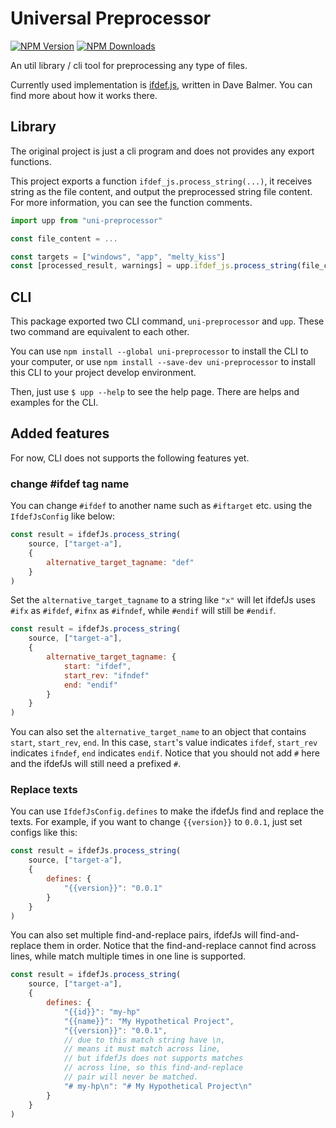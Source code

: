 # Universal Preprocessor

[![NPM Version](https://img.shields.io/npm/v/uni-preprocessor)](https://www.npmjs.com/package/uni-preprocessor)
[![NPM Downloads](https://img.shields.io/npm/dy/uni-preprocessor)](https://www.npmjs.com/package/uni-preprocessor)

An util library / cli tool for preprocessing any type of files.

Currently used implementation is [ifdef.js](https://github.com/davebalmer/ifdefjs), written in Dave Balmer. You can find more about how it works there.

## Library

The original project is just a cli program and does not provides any export functions.

This project exports a function `ifdef_js.process_string(...)`, it receives string as the file content, and output the preprocessed string file content. For more information, you can see the function comments.

```js
import upp from "uni-preprocessor"

const file_content = ...

const targets = ["windows", "app", "melty_kiss"]
const [processed_result, warnings] = upp.ifdef_js.process_string(file_content, targets)
```

## CLI

This package exported two CLI command, `uni-preprocessor` and `upp`. These two command are equivalent to each other.

You can use `npm install --global uni-preprocessor` to install the CLI to your computer, or use `npm install --save-dev uni-preprocessor` to install this CLI to your project develop environment.

Then, just use `$ upp --help` to see the help page. There are helps and examples for the CLI.

## Added features

For now, CLI does not supports the following features yet.

### change #ifdef tag name

You can change `#ifdef` to another name such as `#iftarget` etc. using the `IfdefJsConfig` like below:

```javascript
const result = ifdefJs.process_string(
	source, ["target-a"],
	{
		alternative_target_tagname: "def"
	}
)
```

Set the `alternative_target_tagname` to a string
like `"x"` will let ifdefJs uses `#ifx` as `#ifdef`, `#ifnx` as `#ifndef`, while `#endif` will still be `#endif`.

```javascript
const result = ifdefJs.process_string(
	source, ["target-a"],
	{
		alternative_target_tagname: {
			start: "ifdef",
			start_rev: "ifndef"
			end: "endif"
		}
	}
)
```

You can also set the `alternative_target_name` to an
object that contains `start`, `start_rev`, `end`.
In this case, `start`'s value indicates `ifdef`,
`start_rev` indicates `ifndef`, `end` indicates
`endif`. Notice that you should not add `#` here
and the ifdefJs will still need a prefixed `#`.

### Replace texts

You can use `IfdefJsConfig.defines` to make the
ifdefJs find and replace the texts. For example,
if you want to change `{{version}}` to `0.0.1`,
just set configs like this:

```javascript
const result = ifdefJs.process_string(
	source, ["target-a"],
	{
		defines: {
			"{{version}}": "0.0.1"
		}
	}
)
```

You can also set multiple find-and-replace pairs,
ifdefJs will find-and-replace them in order. Notice
that the find-and-replace cannot find across lines,
while match multiple times in one line is supported.

```javascript
const result = ifdefJs.process_string(
	source, ["target-a"],
	{
		defines: {
			"{{id}}": "my-hp"
			"{{name}}": "My Hypothetical Project",
			"{{version}}": "0.0.1",
			// due to this match string have \n,
			// means it must match across line,
			// but ifdefJs does not supports matches
			// across line, so this find-and-replace
			// pair will never be matched.
			"# my-hp\n": "# My Hypothetical Project\n"
		}
	}
)
```
